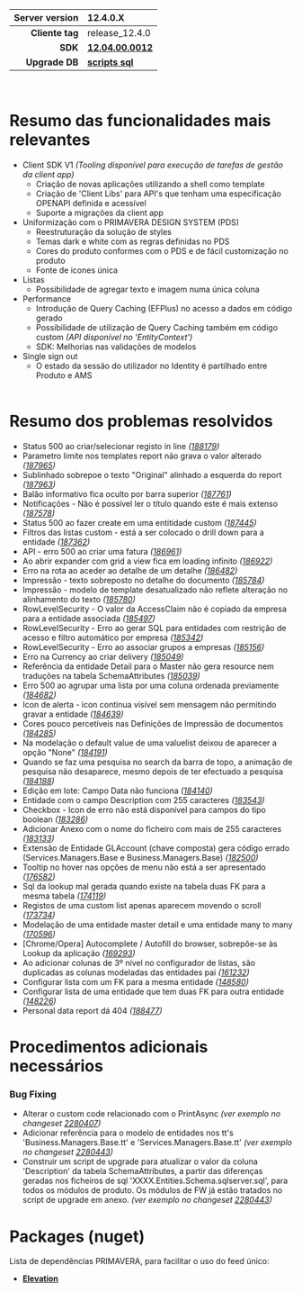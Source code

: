 | **Server version** | 12.4.0.X                                                                           |  
| ---:               | :---                                                                               |
| **Cliente tag**    | release_12.4.0                                                                     |
| **SDK**            | [**12.04.00.0012**](\\storage\BUILDS\TFS\framework\release-12.4\sdk\12.4.0.0012)   |
| **Upgrade DB**     | [**scripts sql**](./database/db_upgrade.zip)                                       |
<br/>

# Resumo das funcionalidades mais relevantes

- Client SDK V1 _(Tooling disponível para execução de tarefas de gestão da client app)_
  - Criação de novas aplicações utilizando a shell como template 
  - Criação de 'Client Libs' para API's que tenham uma especificação OPENAPI definida e acessível
  - Suporte a migrações da client app
- Uniformização com o PRIMAVERA DESIGN SYSTEM (PDS) 
  - Reestruturação da solução de styles 
  - Temas dark e white com as regras definidas no PDS 
  - Cores do produto conformes com o PDS e de fácil customização no produto
  - Fonte de icones única
- Listas
  - Possibilidade de agregar texto e imagem numa única coluna 
- Performance
  - Introdução de Query Caching (EFPlus) no acesso a dados em código gerado
  - Possibilidade de utilização de Query Caching também em código custom _(API disponível no 'EntityContext')_
  - SDK: Melhorias nas validações de modelos
- Single sign out
  - O estado da sessão do utilizador no Identity é partilhado entre Produto e AMS
<br/><br/>

# Resumo dos problemas resolvidos

- Status 500 ao criar/selecionar registo in line _([188179](https://tfs.primaverabss.com/tfs/P.TEC.Elevation/Elevation3/_workitems?id=188179&_a=edit))_
- Parametro limite nos templates report não grava o valor alterado _([187965](https://tfs.primaverabss.com/tfs/P.TEC.Elevation/Elevation3/_workitems?id=187965&_a=edit))_
- Sublinhado sobrepoe o texto "Original" alinhado a esquerda do report _([187963](https://tfs.primaverabss.com/tfs/P.TEC.Elevation/Elevation3/_workitems?id=187963&_a=edit))_
- Balão informativo fica oculto por barra superior _([187761](https://tfs.primaverabss.com/tfs/P.TEC.Elevation/Elevation3/_workitems?id=187761&_a=edit))_
- Notificações - Não é possível ler o título quando este é mais extenso _([187578](https://tfs.primaverabss.com/tfs/P.TEC.Elevation/Elevation3/_workitems?id=187578&_a=edit))_
- Status 500 ao fazer create em uma entitidade custom _([187445](https://tfs.primaverabss.com/tfs/P.TEC.Elevation/Elevation3/_workitems?id=187445&_a=edit))_
- Filtros das listas custom - está a ser colocado o drill down para a entidade _([187362](https://tfs.primaverabss.com/tfs/P.TEC.Elevation/Elevation3/_workitems?id=187362&_a=edit))_
- API - erro 500 ao criar uma fatura _([186961](https://tfs.primaverabss.com/tfs/P.TEC.Elevation/Elevation3/_workitems?id=186961&_a=edit))_
- Ao abrir expander com grid a view fica em loading infinito _([186922](https://tfs.primaverabss.com/tfs/P.TEC.Elevation/Elevation3/_workitems?id=186922&_a=edit))_
- Erro na rota ao aceder ao detalhe de um detalhe _([186482](https://tfs.primaverabss.com/tfs/P.TEC.Elevation/Elevation3/_workitems?id=186482&_a=edit))_
- Impressão - texto sobreposto no detalhe do documento _([185784](https://tfs.primaverabss.com/tfs/P.TEC.Elevation/Elevation3/_workitems?id=185784&_a=edit))_
- Impressão - modelo de template desatualizado não reflete alteração no alinhamento do texto _([185780](https://tfs.primaverabss.com/tfs/P.TEC.Elevation/Elevation3/_workitems?id=185780&_a=edit))_
- RowLevelSecurity - O valor da AccessClaim não é copiado da empresa para a entidade associada _([185497](https://tfs.primaverabss.com/tfs/P.TEC.Elevation/Elevation3/_workitems?id=185497&_a=edit))_
- RowLevelSecurity - Erro ao gerar SQL para entidades com restrição de acesso e filtro automático por empresa _([185342](https://tfs.primaverabss.com/tfs/P.TEC.Elevation/Elevation3/_workitems?id=185342&_a=edit))_
- RowLevelSecurity - Erro ao associar grupos a empresas _([185156](https://tfs.primaverabss.com/tfs/P.TEC.Elevation/Elevation3/_workitems?id=185156&_a=edit))_
- Erro na Currency ao criar delivery _([185049](https://tfs.primaverabss.com/tfs/P.TEC.Elevation/Elevation3/_workitems?id=185049&_a=edit))_
- Referência da entidade Detail para o Master não gera resource nem traduções na tabela SchemaAttributes _([185039](https://tfs.primaverabss.com/tfs/P.TEC.Elevation/Elevation3/_workitems?id=185039&_a=edit))_
- Erro 500 ao agrupar uma lista por uma coluna ordenada previamente _([184682](https://tfs.primaverabss.com/tfs/P.TEC.Elevation/Elevation3/_workitems?id=184682&_a=edit))_
- Icon de alerta - icon continua visível sem mensagem não permitindo gravar a entidade _([184639](https://tfs.primaverabss.com/tfs/P.TEC.Elevation/Elevation3/_workitems?id=184639&_a=edit))_
- Cores pouco percetíveis nas Definições de Impressão de documentos _([184285](https://tfs.primaverabss.com/tfs/P.TEC.Elevation/Elevation3/_workitems?id=184285&_a=edit))_
- Na modelação o default value de uma valuelist deixou de aparecer a opção "None" _([184191](https://tfs.primaverabss.com/tfs/P.TEC.Elevation/Elevation3/_workitems?id=184191&_a=edit))_
- Quando se faz uma pesquisa no search da barra de topo, a animação de pesquisa não desaparece, mesmo depois de ter efectuado a pesquisa _([184188](https://tfs.primaverabss.com/tfs/P.TEC.Elevation/Elevation3/_workitems?id=184188&_a=edit))_
- Edição em lote: Campo Data não funciona _([184140](https://tfs.primaverabss.com/tfs/P.TEC.Elevation/Elevation3/_workitems?id=184140&_a=edit))_
- Entidade com o campo Description com 255 caracteres _([183543](https://tfs.primaverabss.com/tfs/P.TEC.Elevation/Elevation3/_workitems?id=183543&_a=edit))_
- Checkbox - Icon de erro não está disponível para campos do tipo boolean _([183286](https://tfs.primaverabss.com/tfs/P.TEC.Elevation/Elevation3/_workitems?id=183286&_a=edit))_
- Adicionar Anexo com o nome do ficheiro com mais de 255 caracteres _([183133](https://tfs.primaverabss.com/tfs/P.TEC.Elevation/Elevation3/_workitems?id=183133&_a=edit))_
- Extensão de Entidade GLAccount (chave composta) gera código errado (Services.Managers.Base e Business.Managers.Base) _([182500](https://tfs.primaverabss.com/tfs/P.TEC.Elevation/Elevation3/_workitems?id=182500&_a=edit))_
- Tooltip no hover nas opções de menu não está a ser apresentado _([176582](https://tfs.primaverabss.com/tfs/P.TEC.Elevation/Elevation3/_workitems?id=176582&_a=edit))_
- Sql da lookup mal gerada quando existe na tabela duas FK para a mesma tabela _([174119](https://tfs.primaverabss.com/tfs/P.TEC.Elevation/Elevation3/_workitems?id=174119&_a=edit))_
- Registos de uma custom list apenas aparecem movendo o scroll _([173734](https://tfs.primaverabss.com/tfs/P.TEC.Elevation/Elevation3/_workitems?id=173734&_a=edit))_
- Modelação de uma entidade master detail e uma entidade many to many _([170596](https://tfs.primaverabss.com/tfs/P.TEC.Elevation/Elevation3/_workitems?id=170596&_a=edit))_
- [Chrome/Opera] Autocomplete / Autofill do browser, sobrepõe-se às Lookup da aplicação _([169293](https://tfs.primaverabss.com/tfs/P.TEC.Elevation/Elevation3/_workitems?id=169293&_a=edit))_
- Ao adicionar colunas de 3º nível no configurador de listas, são duplicadas as colunas modeladas das entidades pai _([161232](https://tfs.primaverabss.com/tfs/P.TEC.Elevation/Elevation3/_workitems?id=161232&_a=edit))_
- Configurar lista com um FK para a mesma entidade _([148580](https://tfs.primaverabss.com/tfs/P.TEC.Elevation/Elevation3/_workitems?id=148580&_a=edit))_
- Configurar lista de uma entidade que tem duas FK para outra entidade _([148226](https://tfs.primaverabss.com/tfs/P.TEC.Elevation/Elevation3/_workitems?id=148226&_a=edit))_
- Personal data report dá 404 _([188477](https://tfs.primaverabss.com/tfs/P.TEC.Elevation/Elevation3/_workitems?id=188477&_a=edit))_

# Procedimentos adicionais necessários

### Bug Fixing

- Alterar o custom code relacionado com o PrintAsync _(ver exemplo no changeset [2280407](https://tfs.primaverabss.com/tfs/P.TEC.Elevation/Elevation3/INT-FW/_versionControl/changeset/2280407))_
- Adicionar referência para o modelo de entidades nos tt's 'Business.Managers.Base.tt' e 'Services.Managers.Base.tt' _(ver exemplo no changeset [2280443](https://tfs.primaverabss.com/tfs/P.TEC.Elevation/Elevation3/INT-FW/_versionControl/changeset/2280443))_
- Construir um script de upgrade para atualizar o valor da coluna 'Description' da tabela SchemaAttributes, a partir das diferenças geradas nos ficheiros de sql 'XXXX.Entities.Schema.sqlserver.sql', para todos os módulos de produto. Os módulos de FW já estão tratados no script de upgrade em anexo. _(ver exemplo no changeset [2280443](https://tfs.primaverabss.com/tfs/P.TEC.Elevation/Elevation3/INT-FW/_versionControl/changeset/2280443))_ 

# Packages (nuget)

Lista de dependências PRIMAVERA, para facilitar o uso do feed único:

- [**Elevation**](./packages/packages_fw_12_4_0.config)
<br/><br/>
